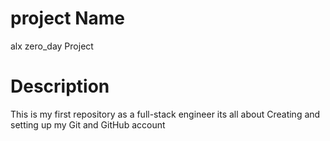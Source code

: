 # project Name
  alx zero_day Project

# Description

This is my first repository as a full-stack engineer
its all about Creating and setting up my  Git and GitHub account
